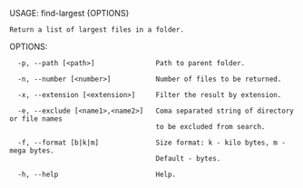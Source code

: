 USAGE: find-largest {OPTIONS}

    Return a list of largest files in a folder.

OPTIONS:

```
  -p, --path [<path>]               Path to parent folder.

  -n, --number [<number>]           Number of files to be returned.

  -x, --extension [<extension>]     Filter the result by extension.

  -e, --exclude [<name1>,<name2>]   Coma separated string of directory or file names
                                    to be excluded from search.

  -f, --format [b|k|m]              Size format: k - kilo bytes, m - mega bytes.
                                    Default - bytes.

  -h, --help                        Help.
```
